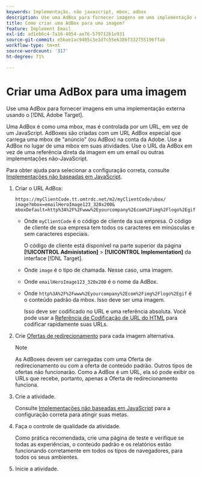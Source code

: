 ```yaml
---
keywords: Implementação, não javascript, mbox, adbox
description: Use uma AdBox para fornecer imagens em uma implementação externa usando o  [!DNL Adobe Target]. Uma AdBox é como uma mbox, mas é controlada por um URL em vez do JavaScript.
title: Como criar uma AdBox para uma imagem?
feature: Implement Email
exl-id: ad1eb6c4-7a16-4054-ae76-57971261e931
source-git-commit: e5bae1ac9485c3e1d7c55e6386f332755196ffab
workflow-type: tm+mt
source-wordcount: '317'
ht-degree: 71%

---
```


# Criar uma AdBox para uma imagem

Use uma AdBox para fornecer imagens em uma implementação externa usando o [!DNL Adobe Target].

Uma AdBox é como uma mbox, mas é controlada por um URL, em vez de um JavaScript. AdBoxes são criadas com um URL AdBox especial que carrega uma mbox de &quot;anúncio&quot; (ou AdBox) na conta da Adobe. Use a AdBox no lugar de uma mbox em suas atividades. Use o URL da AdBox em vez de uma referência direta da imagem em um email ou outras implementações não-JavaScript.

Para obter ajuda para selecionar a configuração correta, consulte [Implementações não baseadas em JavaScript](/help/dev/implement/email/overview.md).

1. Criar o URL AdBox:

   ```
   https://myClientCode.tt.omtrdc.net/m2/myClientCode/ubox/
   image?mbox=emailHeroImage123_320x200&
   mboxDefault=http%3A%2F%2Fwww%2Eyourcompany%2Ecom%2Fimg%2Flogo%2Egif
   ```

   * Onde `myClientCode` é o código de cliente da sua empresa. O código de cliente de sua empresa tem todos os caracteres em minúsculas e sem caracteres especiais.

     O código de cliente está disponível na parte superior da página **[!UICONTROL Administation]** > **[!UICONTROL Implementation]** da interface [!DNL Target].

   * Onde `image` é o tipo de chamada. Nesse caso, uma imagem.

   * Onde `emailHeroImage123_320x200` é o nome da AdBox.

   * Onde `http%3A%2F%2Fwww%2Eyourcompany%2Ecom%2Fimg%2Flogo%2Egif` é o conteúdo padrão da mbox. Isso deve ser uma imagem.

     Isso deve ser codificado no URL e uma referência absoluta. Você pode usar a [Referência de Codificação de URL do HTML](https://www.w3schools.com/tags/ref_urlencode.asp) para codificar rapidamente suas URLs.

1. Crie [Ofertas de redirecionamento](https://experienceleague.adobe.com/docs/target/using/experiences/offers/offer-redirect.html?lang=pt-BR) para cada imagem alternativa.

   >[!NOTE]
   >
   >As AdBoxes devem ser carregadas com uma Oferta de redirecionamento ou com a oferta de conteúdo padrão. Outros tipos de ofertas não funcionarão. Como a AdBox é um URL, ela só pode exibir os URLs que recebe, portanto, apenas a Oferta de redirecionamento funciona.

1. Crie a atividade.

   Consulte [Implementações não baseadas em JavaScript](/help/dev/implement/email/overview.md) para a configuração correta para atingir suas metas.

1. Faça o controle de qualidade da atividade.

   Como prática recomendada, crie uma página de teste e verifique se todas as experiências, o conteúdo padrão e os relatórios estão funcionando corretamente em todos os tipos de navegadores, para todos os seus ambientes.

1. Inicie a atividade.
